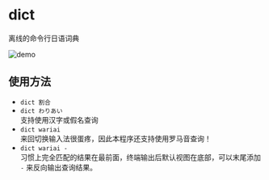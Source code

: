 # dict

离线的命令行日语词典

![demo](https://user-images.githubusercontent.com/24885181/212700770-90a154e2-9bef-4822-b1ea-1ad2d25edcf1.png)

## 使用方法
- `dict 割合`
- `dict わりあい`  
  支持使用汉字或假名查询
- `dict wariai`  
  来回切换输入法很蛋疼，因此本程序还支持使用罗马音查询！
- `dict wariai -`  
  习惯上完全匹配的结果在最前面，终端输出后默认视图在底部，可以末尾添加 `-` 来反向输出查询结果。
